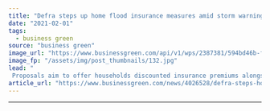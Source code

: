 ```yaml
---
title: "Defra steps up home flood insurance measures amid storm warnings and evacuations"
date: "2021-02-01"
tags: 
  - business green
source: "business green"
image_url: "https://www.businessgreen.com/api/v1/wps/2387381/594bd46b-f98a-47d2-94c5-8b9c13235542/2/flooding-oxfordshire-iStock-157292678-185x114.jpg"
image_fp: "/assets/img/post_thumbnails/132.jpg"
lead: "
 Proposals aim to offer households discounted insurance premiums alongside additional funds to make their homes more resilient ..."
article_url: "https://www.businessgreen.com/news/4026528/defra-steps-home-flood-insurance-measures-amid-storm-warnings-evacuations"
---
```


---
